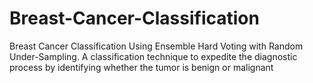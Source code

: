 # Breast-Cancer-Classification
Breast Cancer Classification Using Ensemble Hard Voting with Random Under-Sampling. A classification technique to expedite the diagnostic process by identifying whether the tumor is benign or malignant
